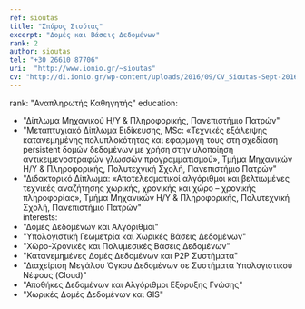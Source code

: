 ```yaml
---
ref: sioutas
title: "Σπύρος Σιούτας"
excerpt: "Δομές και Βάσεις Δεδομένων"
rank: 2
author: sioutas
tel: "+30 26610 87706"
uri:  "http://www.ionio.gr/~sioutas"
cv: "http://di.ionio.gr/wp-content/uploads/2016/09/CV_Sioutas-Sept-2016-GR.pdf"
---
```


rank: "Αναπληρωτής Καθηγητής"
education:
  - "Δίπλωμα Μηχανικού Η/Υ & Πληροφορικής, Πανεπιστήμιο Πατρών"
  - "Μεταπτυχιακό Δίπλωμα Ειδίκευσης, MSc: «Τεχνικές εξάλειψης κατανεμημένης πολυπλοκότητας και εφαρμογή τους στη σχεδίαση persistent δομών δεδομένων με χρήση στην υλοποίηση αντικειμενοστραφών γλωσσών προγραμματισμού», Τμήμα Μηχανικών Η/Υ & Πληροφορικής, Πολυτεχνική Σχολή, Πανεπιστήμιο Πατρών"
  - "Διδακτορικό Δίπλωμα: «Αποτελεσματικοί αλγόριθμοι και βελτιωμένες τεχνικές αναζήτησης χωρικής, χρονικής και χώρο – χρονικής πληροφορίας», Τμήμα Μηχανικών Η/Υ & Πληροφορικής, Πολυτεχνική Σχολή, Πανεπιστήμιο Πατρών"  
interests:
  - "Δομές Δεδομένων και Αλγόριθμοι"
  - "Υπολογιστική Γεωμετρία και Χωρικές Βάσεις Δεδομένων"
  - "Χώρο-Χρονικές και Πολυμεσικές Βάσεις Δεδομένων"
  - "Κατανεμημένες Δομές Δεδομένων και P2P Συστήματα"
  - "Διαχείριση Μεγάλου Όγκου Δεδομένων σε Συστήματα Υπολογιστικού Νέφους (Cloud)"
  - "Αποθήκες Δεδομένων και Αλγόριθμοι Εξόρυξης Γνώσης"
  - "Χωρικές Δομές Δεδομένων και GIS"
